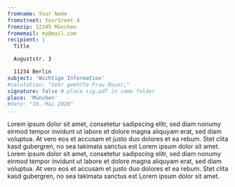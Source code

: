```yaml
---
fromname: Your Name
fromstreet: YourSreet 4
fromzip: 12345 München
fromemail: my@mail.com
recipient: |
  Title

  Auguststr. 3

  11234 Berlin
subject: 'Wichtige Information'
#salutation: "Sehr geehrte Frau Maier,"
signature: false # place sig.pdf in same folder
place: 'München'
#date: "10. Mai 2020"
...
```


Lorem ipsum dolor sit amet, consetetur sadipscing elitr, sed diam nonumy eirmod
tempor invidunt ut labore et dolore magna aliquyam erat, sed diam voluptua. At
vero eos et accusam et justo duo dolores et ea rebum. Stet clita kasd
gubergren, no sea takimata sanctus est Lorem ipsum dolor sit amet. Lorem ipsum
dolor sit amet, consetetur sadipscing elitr, sed diam nonumy eirmod tempor
invidunt ut labore et dolore magna aliquyam erat, sed diam voluptua. At vero
eos et accusam et justo duo dolores et ea rebum. Stet clita kasd gubergren, no
sea takimata sanctus est Lorem ipsum dolor sit amet.
